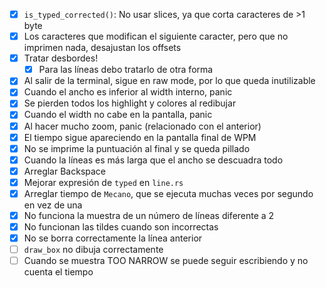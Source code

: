 - [X] `is_typed_corrected()`: No usar slices, ya que corta caracteres de >1 byte
- [X] Los caracteres que modifican el siguiente caracter, pero que no imprimen nada, desajustan los offsets
- [X] Tratar desbordes!
    - [X] Para las líneas debo tratarlo de otra forma
- [X] Al salir de la terminal, sigue en raw mode, por lo que queda inutilizable
- [X] Cuando el ancho es inferior al width interno, panic
- [X] Se pierden todos los highlight y colores al redibujar
- [X] Cuando el width no cabe en la pantalla, panic
- [X] Al hacer mucho zoom, panic (relacionado con el anterior)
- [X] El tiempo sigue apareciendo en la pantalla final de WPM
- [X] No se imprime la puntuación al final y se queda pillado
- [X] Cuando la líneas es más larga que el ancho se descuadra todo
- [X] Arreglar Backspace
- [X] Mejorar expresión de `typed` en `line.rs`
- [X] Arreglar tiempo de `Mecano`, que se ejecuta muchas veces por segundo en vez de una
- [X] No funciona la muestra de un número de líneas diferente a 2
- [X] No funcionan las tildes cuando son incorrectas
- [X] No se borra correctamente la línea anterior
- [ ] `draw_box` no dibuja correctamente
- [ ] Cuando se muestra TOO NARROW se puede seguir escribiendo y no cuenta el tiempo
